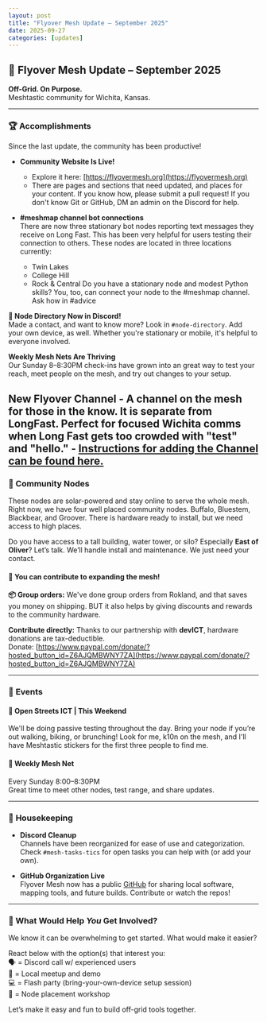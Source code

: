 ```yaml
---
layout: post
title: "Flyover Mesh Update – September 2025"
date: 2025-09-27
categories: [updates]
---
```


## 🚀 Flyover Mesh Update – September 2025

**Off-Grid. On Purpose.**  
Meshtastic community for Wichita, Kansas.

---
### 🏆 **Accomplishments**
Since the last update, the community has been productive! 

- **Community Website Is Live!** 
	- Explore it here: [https://flyovermesh.org](https://flyovermesh.org)
	- There are pages and sections that need updated, and places for your content. If you know how, please submit a pull request! If you don't know Git or GitHub, DM an admin on the Discord for help.
    

- **#meshmap channel bot connections**  
    There are now three stationary bot nodes reporting text messages they receive on Long Fast. This has been very helpful for users testing their connection to others. These nodes are located in three locations currently:
    * Twin Lakes
    * College Hill
    * Rock & Central
Do you have a stationary node and modest Python skills? You, too, can connect your node to the #meshmap channel. Ask how in #advice
        
 **📒 Node Directory Now in Discord!**  
    Made a contact, and want to know more? Look in `#node-directory`. Add your own device, as well. Whether you're stationary or mobile, it's helpful to everyone involved.
	
**Weekly Mesh Nets Are Thriving**  
    Our Sunday 8–8:30PM check-ins have grown into an great way to test your reach, meet people on the mesh, and try out changes to your setup.

**New Flyover Channel**
	- A channel on the mesh for those in the know. It is separate from LongFast. Perfect for focused Wichita comms when Long Fast gets too crowded with "test" and "hello."
	- [Instructions for adding the Channel can be found here.](https://flyovermesh.org/about/#join-the-meshtastic-channel)
---
### 🗼 Community Nodes 

These nodes are solar-powered and stay online to serve the whole mesh. Right now, we have four well placed community nodes. Buffalo, Bluestem, Blackbear, and Groover. There is hardware ready to install, but we need access to high places. 

Do you have access to a tall building, water tower, or silo? Especially **East of Oliver**? Let’s talk. We’ll handle install and maintenance. We just need your contact.

#### 🧾 You can contribute to expanding the mesh!

**📦 Group orders:** We've done group orders from Rokland, and that saves you money on shipping. BUT it also helps by giving discounts and rewards to the community hardware.

**Contribute directly:** Thanks to our partnership with **devICT**, hardware donations are tax-deductible.  
Donate: [https://www.paypal.com/donate/?hosted_button_id=Z6AJQMBWNY7ZA](https://www.paypal.com/donate/?hosted_button_id=Z6AJQMBWNY7ZA)

---

### 🎉 **Events**

#### 🛴 Open Streets ICT | This Weekend

We'll be doing passive testing throughout the day. Bring your node if you’re out walking, biking, or brunching!
Look for me, k10n on the mesh, and I'll have Meshtastic stickers for the first three people to find me.
#### 📡 Weekly Mesh Net

Every Sunday 8:00–8:30PM  
Great time to meet other nodes, test range, and share updates.

---

### 🧹 **Housekeeping**

- **Discord Cleanup**  
    Channels have been reorganized for ease of use and categorization. Check `#mesh-tasks-tics` for open tasks you can help with (or add your own).
    
- **GitHub Organization Live**  
    Flyover Mesh now has a public [GitHub](https://github.com/FlyoverMesh) for sharing local software, mapping tools, and future builds. Contribute or watch the repos!
    

---

### 💬 What Would Help _You_ Get Involved?

We know it can be overwhelming to get started. What would make it easier?

React below with the option(s) that interest you:  
🗣️ = Discord call w/ experienced users  
🤝 = Local meetup and demo  
💻 = Flash party (bring-your-own-device setup session)  
📍 = Node placement workshop  

Let’s make it easy and fun to build off-grid tools together.